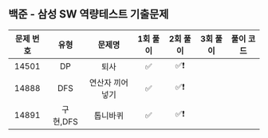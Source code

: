 ## 백준 - 삼성 SW 역량테스트 기출문제

| 문제 번호 | 유형 | 문제명 | 1회 풀이 | 2회 풀이 | 3회 풀이 | 풀이 코드 |
| :-----: | :-----: | :-----: | :-----: | :-----: | :-----: | ------- |
| 14501 | DP | 퇴사 | ✅ | ✅❗️ |  |
| 14888 | DFS | 연산자 끼어넣기 | ✅ | ✅❗️ |  |
| 14891 | 구현,DFS | 톱니바퀴 | ✅ | ✅❗️ |  |


